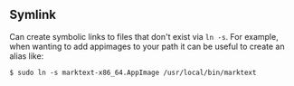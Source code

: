 

## Symlink

Can create symbolic links to files that don't exist via `ln -s`. For example, when wanting to add appimages to your path it can be useful to create an alias like:

```shell
$ sudo ln -s marktext-x86_64.AppImage /usr/local/bin/marktext
```



